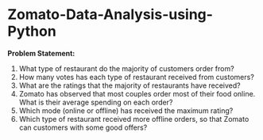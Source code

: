 # Zomato-Data-Analysis-using-Python

**Problem Statement:**
1) What type of restaurant do the majority of customers order from?
2) How many votes has each type of restaurant received from customers?
3) What are the ratings that the majority of restaurants have received?
4) Zomato has observed that most couples order most of their food online. What is their average spending on each order?
5) Which mode (online or offline) has received the maximum rating?
6) Which type of restaurant received more offline orders, so that Zomato can customers with some good offers?

